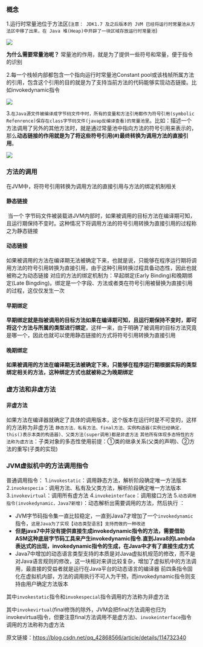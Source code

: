 ### 概念

1.运行时常量池位于方法区(`注意： JDK1.7 及之后版本的 JVM 已经将运行时常量池从方法区中移了出来，在 Java 堆(Heap)中开辟了一块区域存放运行时常量池`)

![](https://cdn.jsdelivr.net/gh/zjmJavaByte/images/img/202204111730190.png)

**为什么需要常量池呢？**
	常量池的作用，就是为了提供一些符号和常量，便于指令的识别

2.每一个栈帧内部都包含一个指向运行时常量池Constant pool或该栈帧所属方法的引用，包含这个引用的目的就是为了支持当前方法的代码能够实现动态链接。比如invokedynamic指令

![](https://cdn.jsdelivr.net/gh/zjmJavaByte/images/img/202204111731094.png)

3.`在Java源文件被编译成字节码文件中时，所有的变量和方法引用都作为符号引用(symbolic Refenrence)保存在class字节码文件(javap反编译查看)的常量池里`。比如：描述一个方法调用了另外的其他方法时，就是通过常量池中指向方法的符号引用来表示的，那么**动态链接的作用就是为了将这些符号引用(#)最终转换为调用方法的直接引用**。

![](https://cdn.jsdelivr.net/gh/zjmJavaByte/images/img/202204111731769.png)

### 方法的调用

在JVM中，将符号引用转换为调用方法的直接引用与方法的绑定机制相关

#### 静态链接

​		当一个 字节码文件被装载进JVM内部时，如果被调用的目标方法在编译期可知，且运行期保持不变时。这种情况下将调用方法的符号引用转换为直接引用的过程称之为静态链接

#### 动态链接

​		如果被调用的方法在编译期无法被确定下来，也就是说，只能够在程序运行期将调用方法的符号引用转换为直接引用，由于这种引用转换过程具备动态性，因此也就被称之为动态链接
对应的方法的绑定机制为：早起绑定(Early Binding)和晚期绑定(Late Bingding)。绑定是一个字段、方法或者类在符号引用被替换为直接引用的过程，这仅仅发生一次

#### 早期绑定

​	**早期绑定就是指被调用的目标方法如果在编译期可知，且运行期保持不变时，即可将这个方法与所属的类型进行绑定**，这样一来，由于明确了被调用的目标方法究竟是哪一个，因此也就可以使用静态链接的方式将符号引用转换为直接引用

#### 晚期绑定

​	**如果被调用的方法在编译期无法被确定下来，只能够在程序运行期根据实际的类型绑定相关的方法，这种绑定方式也就被称之为晚期绑定**

### 虚方法和非虚方法

#### 非虚方法

如果方法在编译器就确定了具体的调用版本，这个版本在运行时是不可变的，这样的方法称为非虚方法
`静态方法、私有方法、final方法、实例构造器(实例已经确定，this()表示本类的构造器)、父类方法(super调用)都是非虚方法`
`其他所有体现多态特性的方法称为虚方法`：子类对象的多态性使用前提：①类的继承关系(父类的声明)、②方法的重写(子类的实现)

### JVM虚拟机中的方法调用指令

普通调用指令：
1.`invokestatic`：调用静态方法，解析阶段确定唯一方法版本
2.`invokespecia`：调用方法、私有及父类方法，解析阶段确定唯一方法版本
3.`invokevirtual`：调用所有虚方法
4.`invokeinterface`：调用接口方法
5.`动态调用指令(invokedynamic，Java7新增)`：动态解析出需要调用的方法，然后执行 ：

- JVM字节码指令集一直比较稳定，一直到Java7才增加了一个`invokedynamic`指令，`这是Java为了实现【动态类型语言】支持而做的一种改进`
- **但是java7中并没有提供直接生成invokedynamic指令的方法，需要借助ASM这种底层字节码工具来产生invokedynamic指令.直到Java8的Lambda表达式的出现，invokedynamic指令的生成，在Java中才有了直接生成方式**
- Java7中增加的动态语言类型支持的本质是对Java虚拟机规范的修改，而不是对Java语言规则的修改，这一块相对来讲比较复杂，增加了虚拟机中的方法调用，最直接的受益者就是运行在Java平台的动态语言的编译器
  前四条指令固化在虚拟机内部，方法的调用执行不可人为干预，而invokedynamic指令则支持由用户确定方法版本

其中`invokestatic`指令和`invokespecial`指令调用的方法称为非虚方法

其中`invokevirtual`(final修饰的除外，JVM会把final方法调用也归为invokevirtual指令，但要注意final方法调用不是虚方法)、`invokeinterface`指令调用的方法称称为虚方法

原文链接：https://blog.csdn.net/qq_42868566/article/details/114732340